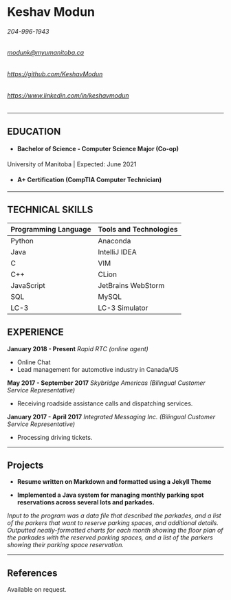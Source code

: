 Keshav Modun
============
###### 204-996-1943
###### modunk@myumanitoba.ca
###### https://github.com/KeshavModun
###### https://www.linkedin.com/in/keshavmodun

-------------------     ----------------------------
## EDUCATION
- #### Bachelor of Science - Computer Science Major (Co-op)
University of Manitoba | Expected: June 2021

- #### A+ Certification (CompTIA Computer Technician)

-------------------     ----------------------------

## TECHNICAL SKILLS
| **Programming Language** | **Tools and Technologies** |
|--------------------------|----------------------------|
| Python                   | Anaconda                   |
| Java                     | IntelliJ IDEA              |
| C                        | VIM                        |
| C++                      | CLion                      |
| JavaScript               | JetBrains WebStorm         |
| SQL                      | MySQL                      |
| LC-3                     | LC-3 Simulator             |


## EXPERIENCE

**January 2018 - Present**
*Rapid RTC (online agent)*
- Online Chat
- Lead management for automotive industry in Canada/US


**May 2017 - September 2017**
*Skybridge Americas (Bilingual Customer Service Representative)*
- Receiving roadside assistance calls and dispatching services.

**January 2017 - April 2017**
*Integrated Messaging Inc. (Bilingual Customer Service Representative)*
- Processing driving tickets.

-------------------     ----------------------------
## Projects
- **Resume written on Markdown and formatted using a Jekyll Theme**

- **Implemented a Java system for managing monthly parking spot reservations across several lots and parkades.** 

 *Input to the program was a data file that described the parkades, and a list of the parkers that want to reserve parking spaces, and additional details.
 Outputted neatly-formatted charts for each month showing the floor plan of the parkades with the reserved parking spaces, and a list of the parkers showing their parking space reservation.*
 
-------------------     ----------------------------

## References

Available on request.
